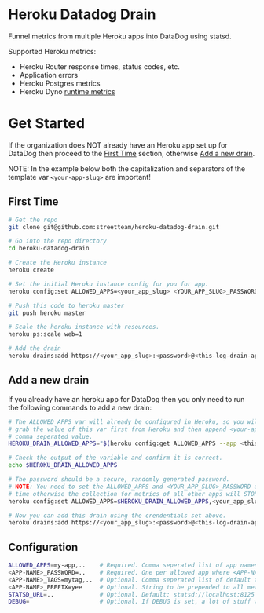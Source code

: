 # Heroku Datadog Drain

Funnel metrics from multiple Heroku apps into DataDog using statsd.

Supported Heroku metrics:
- Heroku Router response times, status codes, etc.
- Application errors
- Heroku Postgres metrics
- Heroku Dyno [runtime metrics](https://devcenter.heroku.com/articles/log-runtime-metrics)

# Get Started

If the organization does NOT already have an Heroku app set up for DataDog then proceed to
the [First Time](#first-time) section, otherwise [Add a new drain](#add-a-new-drain).

NOTE: In the example below both the capitalization and separators of the template var
`<your-app-slug>` are important!

## First Time

```bash
# Get the repo
git clone git@github.com:streetteam/heroku-datadog-drain.git

# Go into the repo directory
cd heroku-datadog-drain

# Create the Heroku instance
heroku create

# Set the initial Heroku instance config for you for app.
heroku config:set ALLOWED_APPS=<your_app_slug> <YOUR_APP_SLUG>_PASSWORD=<password> --app <this-log-drain-app-slug>

# Push this code to heroku master
git push heroku master

# Scale the heroku instance with resources.
heroku ps:scale web=1

# Add the drain
heroku drains:add https://<your_app_slug>:<password>@<this-log-drain-app-slug>.herokuapp.com/ --app <your-app-slug>
```

## Add a new drain

If you already have an heroku app for DataDog then you only need to run the
following commands to add a new drain:

```bash
# The ALLOWED_APPS var will already be configured in Heroku, so you will need to
# grab the value of this var first from Heroku and then append <your-app-slug> as another
# comma seperated value.
HEROKU_DRAIN_ALLOWED_APPS="$(heroku config:get ALLOWED_APPS --app <this-log-drain-app-slug>)"

# Check the output of the variable and confirm it is correct.
echo $HEROKU_DRAIN_ALLOWED_APPS

# The password should be a secure, randomly generated password.
# NOTE: You need to set the ALLOWED_APPS and <YOUR_APP_SLUG>_PASSWORD at the same
# time otherwise the collection for metrics of all other apps will STOP.
heroku config:set ALLOWED_APPS=$HEROKU_DRAIN_ALLOWED_APPS,<your_app_slug> <YOUR_APP_SLUG>_PASSWORD=<password> --app <this-log-drain-app-slug>

# Now you can add this drain using the crendentials set above.
heroku drains:add https://<your_app_slug>:<password>@<this-log-drain-app-slug>.herokuapp.com/ --app <your-app-slug>
```

## Configuration
```bash
ALLOWED_APPS=my-app,..    # Required. Comma seperated list of app names
<APP-NAME>_PASSWORD=..    # Required. One per allowed app where <APP-NAME> corresponds to an app name from ALLOWED_APPS
<APP-NAME>_TAGS=mytag,..  # Optional. Comma seperated list of default tags for each app
<APP-NAME>_PREFIX=yee     # Optional. String to be prepended to all metrics from a given app
STATSD_URL=..             # Optional. Default: statsd://localhost:8125
DEBUG=                    # Optional. If DEBUG is set, a lot of stuff will be logged :)
```
